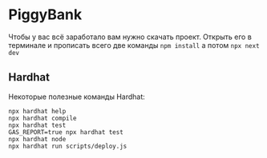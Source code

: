# PiggyBank

Чтобы у вас всё заработало вам нужно скачать проект. Открыть его в терминале и прописать всего две команды `npm install` а потом `npx next dev`

## Hardhat

Некоторые полезные команды Hardhat:

```shell
npx hardhat help
npx hardhat compile
npx hardhat test
GAS_REPORT=true npx hardhat test
npx hardhat node
npx hardhat run scripts/deploy.js
```

